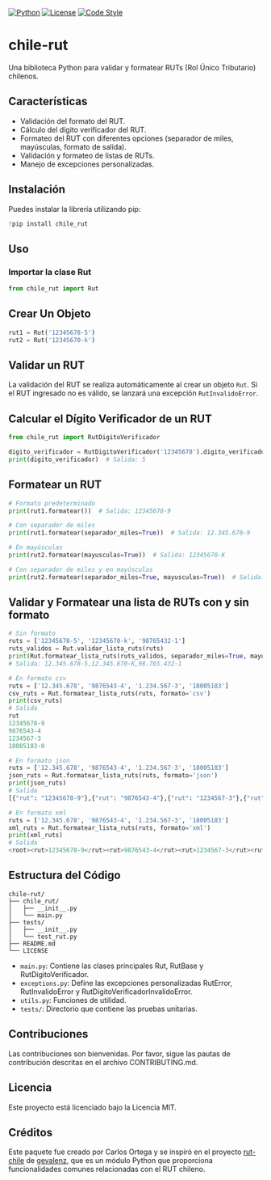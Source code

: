 [![Python](https://img.shields.io/badge/Python-3.6%2B-blue)](https://www.python.org/)
[![License](https://img.shields.io/badge/License-MIT-green.svg)](LICENSE)
[![Code Style](https://img.shields.io/badge/code%20style-black-000000.svg)](https://github.com/psf/black)

# chile-rut

Una biblioteca Python para validar y formatear RUTs (Rol Único Tributario) chilenos.

## Características

- Validación del formato del RUT.
- Cálculo del dígito verificador del RUT.
- Formateo del RUT con diferentes opciones (separador de miles, mayúsculas, formato de salida).
- Validación y formateo de listas de RUTs.
- Manejo de excepciones personalizadas.

## Instalación

Puedes instalar la librería utilizando pip:

```python
!pip install chile_rut
```

## Uso

### Importar la clase Rut

```python
from chile_rut import Rut
```

## Crear Un Objeto

```python
rut1 = Rut('12345678-5')
rut2 = Rut('12345670-k')
```

## Validar un RUT

La validación del RUT se realiza automáticamente al crear un objeto `Rut`. Si el RUT ingresado no es válido, se lanzará una excepción `RutInvalidoError`.

## Calcular el Dígito Verificador de un RUT

```python
from chile_rut import RutDigitoVerificador

digito_verificador = RutDigitoVerificador('12345678').digito_verificador
print(digito_verificador)  # Salida: 5
```

## Formatear un RUT

```python
# Formato predeterminado
print(rut1.formatear())  # Salida: 12345678-9

# Con separador de miles
print(rut1.formatear(separador_miles=True))  # Salida: 12.345.678-9

# En mayúsculas
print(rut2.formatear(mayusculas=True))  # Salida: 12345670-K

# Con separador de miles y en mayúsculas
print(rut2.formatear(separador_miles=True, mayusculas=True))  # Salida: 12.345.670-K
```

## Validar y Formatear una lista de RUTs con y sin formato

```python
# Sin formato
ruts = ['12345678-5', '12345670-k', '98765432-1']
ruts_validos = Rut.validar_lista_ruts(ruts)
print(Rut.formatear_lista_ruts(ruts_validos, separador_miles=True, mayusculas=True))
# Salida: 12.345.678-5,12.345.670-K,98.765.432-1

# En formato csv
ruts = ['12.345.678', '9876543-4', '1.234.567-3', '18005183']
csv_ruts = Rut.formatear_lista_ruts(ruts, formato='csv')
print(csv_ruts)
# Salida
rut
12345678-9
9876543-4
1234567-3
18005183-0

# En formato json
ruts = ['12.345.678', '9876543-4', '1.234.567-3', '18005183']
json_ruts = Rut.formatear_lista_ruts(ruts, formato='json')
print(json_ruts)
# Salida
[{"rut": "12345678-9"},{"rut": "9876543-4"},{"rut": "1234567-3"},{"rut": "18005183-0"}]

# En formato xml
ruts = ['12.345.678', '9876543-4', '1.234.567-3', '18005183']
xml_ruts = Rut.formatear_lista_ruts(ruts, formato='xml')
print(xml_ruts)
# Salida
<root><rut>12345678-9</rut><rut>9876543-4</rut><rut>1234567-3</rut><rut>18005183-0</rut></root>
```

## Estructura del Código

```
chile-rut/
├── chile_rut/
│   ├── __init__.py
│   └── main.py
├── tests/
│   ├── __init__.py
│   └── test_rut.py
├── README.md
└── LICENSE
```

- `main.py`: Contiene las clases principales Rut, RutBase y RutDigitoVerificador.
- `exceptions.py`: Define las excepciones personalizadas RutError, RutInvalidoError y RutDigitoVerificadorInvalidoError.
- `utils.py`: Funciones de utilidad.
- `tests/`: Directorio que contiene las pruebas unitarias.

## Contribuciones

Las contribuciones son bienvenidas. Por favor, sigue las pautas de contribución descritas en el archivo CONTRIBUTING.md.

## Licencia

Este proyecto está licenciado bajo la Licencia MIT.

## Créditos

Este paquete fue creado por Carlos Ortega y se inspiró en el proyecto [rut-chile](https://github.com/gevalenz/rut-chile) de [gevalenz](https://github.com/gevalenz), que es un módulo Python que proporciona funcionalidades comunes relacionadas con el RUT chileno.
